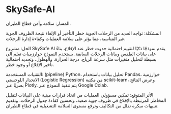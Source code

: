 # SkySafe-AI
المسار:  سلامة وأمن قطاع الطيران.

المشكلة:  تواجه العديد من الرحلات الجوية خطر التأخير أو الإلغاء نتيجة الظروف الجوية غير المناسبة، مما يؤثر على سلامة العمليات وكفاءة إدارة الرحلات.

الحل:  مشروع SkySafe AI يقدم نموذجًا ذكيًا لتقييم احتمالية حدوث خطر عند الإقلاع، بناءً على بيانات الطقس وبيانات الرحلات السابقة. يستخدم النموذج خوارزميات تعلم آلي بسيطة لتحليل متغيرات مثل سرعة الرياح، درجة الحرارة، والهطول، وتحديد احتمالية تأخير الإقلاع أو وجود خطر.

التقنيات المستخدمة:  (pipeline) Python، تحليل بيانات باستخدام Pandas، خوارزمية الانحدار اللوجستي (Logistic Regression) من مكتبة scikit-learn، وعرض النتائج بصريًا عبر Plotly. يتم تنفيذ النموذج عبر Google Colab.

الأثر المتوقع:  تمكين مسؤولي العمليات من اتخاذ قرارات مبنية على البيانات لتقليل المخاطر المرتبطة بالإقلاع في ظروف جوية صعبة، وتحسين كفاءة جدول الرحلات، وتقديم تنبيهات مبكرة تقلل من التكاليف وترفع مستوى السلامة التشغيلية في قطاع الطيران.
